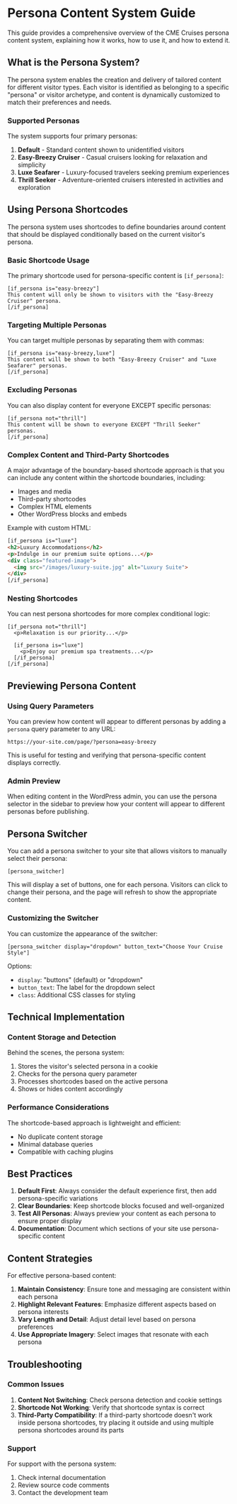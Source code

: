 # Persona Content System Guide

This guide provides a comprehensive overview of the CME Cruises persona content system, explaining how it works, how to use it, and how to extend it.

## What is the Persona System?

The persona system enables the creation and delivery of tailored content for different visitor types. Each visitor is identified as belonging to a specific "persona" or visitor archetype, and content is dynamically customized to match their preferences and needs.

### Supported Personas

The system supports four primary personas:

1. **Default** - Standard content shown to unidentified visitors
2. **Easy-Breezy Cruiser** - Casual cruisers looking for relaxation and simplicity
3. **Luxe Seafarer** - Luxury-focused travelers seeking premium experiences
4. **Thrill Seeker** - Adventure-oriented cruisers interested in activities and exploration

## Using Persona Shortcodes

The persona system uses shortcodes to define boundaries around content that should be displayed conditionally based on the current visitor's persona.

### Basic Shortcode Usage

The primary shortcode used for persona-specific content is `[if_persona]`:

```
[if_persona is="easy-breezy"]
This content will only be shown to visitors with the "Easy-Breezy Cruiser" persona.
[/if_persona]
```

### Targeting Multiple Personas

You can target multiple personas by separating them with commas:

```
[if_persona is="easy-breezy,luxe"]
This content will be shown to both "Easy-Breezy Cruiser" and "Luxe Seafarer" personas.
[/if_persona]
```

### Excluding Personas

You can also display content for everyone EXCEPT specific personas:

```
[if_persona not="thrill"]
This content will be shown to everyone EXCEPT "Thrill Seeker" personas.
[/if_persona]
```

### Complex Content and Third-Party Shortcodes

A major advantage of the boundary-based shortcode approach is that you can include any content within the shortcode boundaries, including:

- Images and media
- Third-party shortcodes
- Complex HTML elements
- Other WordPress blocks and embeds

Example with custom HTML:

```html
[if_persona is="luxe"]
<h2>Luxury Accommodations</h2>
<p>Indulge in our premium suite options...</p>
<div class="featured-image">
  <img src="/images/luxury-suite.jpg" alt="Luxury Suite">
</div>
[/if_persona]
```

### Nesting Shortcodes

You can nest persona shortcodes for more complex conditional logic:

```
[if_persona not="thrill"]
  <p>Relaxation is our priority...</p>
  
  [if_persona is="luxe"]
    <p>Enjoy our premium spa treatments...</p>
  [/if_persona]
[/if_persona]
```

## Previewing Persona Content

### Using Query Parameters

You can preview how content will appear to different personas by adding a `persona` query parameter to any URL:

```
https://your-site.com/page/?persona=easy-breezy
```

This is useful for testing and verifying that persona-specific content displays correctly.

### Admin Preview

When editing content in the WordPress admin, you can use the persona selector in the sidebar to preview how your content will appear to different personas before publishing.

## Persona Switcher

You can add a persona switcher to your site that allows visitors to manually select their persona:

```
[persona_switcher]
```

This will display a set of buttons, one for each persona. Visitors can click to change their persona, and the page will refresh to show the appropriate content.

### Customizing the Switcher

You can customize the appearance of the switcher:

```
[persona_switcher display="dropdown" button_text="Choose Your Cruise Style"]
```

Options:
- `display`: "buttons" (default) or "dropdown"
- `button_text`: The label for the dropdown select
- `class`: Additional CSS classes for styling

## Technical Implementation

### Content Storage and Detection

Behind the scenes, the persona system:

1. Stores the visitor's selected persona in a cookie
2. Checks for the persona query parameter
3. Processes shortcodes based on the active persona
4. Shows or hides content accordingly

### Performance Considerations

The shortcode-based approach is lightweight and efficient:
- No duplicate content storage
- Minimal database queries
- Compatible with caching plugins

## Best Practices

1. **Default First**: Always consider the default experience first, then add persona-specific variations
2. **Clear Boundaries**: Keep shortcode blocks focused and well-organized
3. **Test All Personas**: Always preview your content as each persona to ensure proper display
4. **Documentation**: Document which sections of your site use persona-specific content

## Content Strategies

For effective persona-based content:

1. **Maintain Consistency**: Ensure tone and messaging are consistent within each persona
2. **Highlight Relevant Features**: Emphasize different aspects based on persona interests
3. **Vary Length and Detail**: Adjust detail level based on persona preferences
4. **Use Appropriate Imagery**: Select images that resonate with each persona

## Troubleshooting

### Common Issues

1. **Content Not Switching**: Check persona detection and cookie settings
2. **Shortcode Not Working**: Verify that shortcode syntax is correct
3. **Third-Party Compatibility**: If a third-party shortcode doesn't work inside persona shortcodes, try placing it outside and using multiple persona shortcodes around its parts

### Support

For support with the persona system:

1. Check internal documentation
2. Review source code comments
3. Contact the development team
